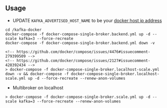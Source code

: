 ## Usage

* UPDATE `KAFKA_ADVERTISED_HOST_NAME` to be your [docker host ip address](https://github.com/istresearch/scrapy-cluster/issues/140#issuecomment-475774738)

```
cd /kafka-docker
docker-compose -f docker-compose-single-broker.backend.yml up -d --scale kafka=3 --force-recreate
docker-compose -f docker-compose-single-broker.backend.yml down -v
```

```
<!-- https://github.com/docker/compose/issues/4476#issuecomment-279399509 -->
<!-- https://github.com/docker/compose/issues/2127#issuecomment-428392434 -->
> docker-compose -f docker-compose-single-broker.localhost-scale.yml down -v && docker-compose -f docker-compose-single-broker.localhost-scale.yml up -d --force-recreate --renew-anon-volumes
```

* Multibroker on localhost
```
> docker-compose -f docker-compose-single-broker.scale.yml up -d --scale kafka=3 --force-recreate --renew-anon-volumes
```